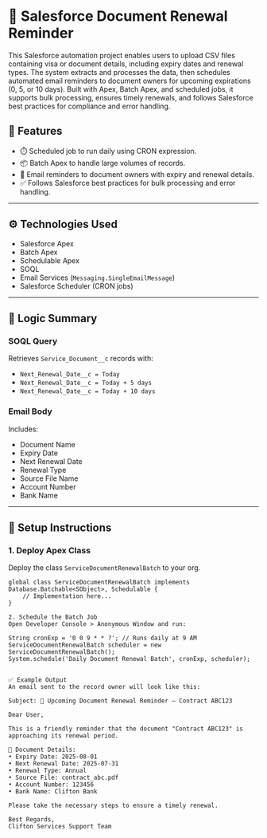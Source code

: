 # 🔁 Salesforce Document Renewal Reminder

This Salesforce automation project enables users to upload CSV files containing visa or document details, including expiry dates and renewal types. The system extracts and processes the data, then schedules automated email reminders to document owners for upcoming expirations (0, 5, or 10 days). Built with Apex, Batch Apex, and scheduled jobs, it supports bulk processing, ensures timely renewals, and follows Salesforce best practices for compliance and error handling.

## 📌 Features

- ⏱️ Scheduled job to run daily using CRON expression.
- 📦 Batch Apex to handle large volumes of records.
- 📧 Email reminders to document owners with expiry and renewal details.
- ✅ Follows Salesforce best practices for bulk processing and error handling.

---

## ⚙️ Technologies Used

- Salesforce Apex
- Batch Apex
- Schedulable Apex
- SOQL
- Email Services (`Messaging.SingleEmailMessage`)
- Salesforce Scheduler (CRON jobs)

---

## 📄 Logic Summary

### SOQL Query
Retrieves `Service_Document__c` records with:
- `Next_Renewal_Date__c = Today`
- `Next_Renewal_Date__c = Today + 5 days`
- `Next_Renewal_Date__c = Today + 10 days`

### Email Body
Includes:
- Document Name
- Expiry Date
- Next Renewal Date
- Renewal Type
- Source File Name
- Account Number
- Bank Name

---

## 🔧 Setup Instructions

### 1. Deploy Apex Class

Deploy the class `ServiceDocumentRenewalBatch` to your org.

```apex
global class ServiceDocumentRenewalBatch implements Database.Batchable<SObject>, Schedulable {
    // Implementation here...
}

2. Schedule the Batch Job
Open Developer Console > Anonymous Window and run:

String cronExp = '0 0 9 * * ?'; // Runs daily at 9 AM
ServiceDocumentRenewalBatch scheduler = new ServiceDocumentRenewalBatch();
System.schedule('Daily Document Renewal Batch', cronExp, scheduler);


✅ Example Output
An email sent to the record owner will look like this:

Subject: 📌 Upcoming Document Renewal Reminder – Contract ABC123

Dear User,

This is a friendly reminder that the document "Contract ABC123" is approaching its renewal period.

📄 Document Details:
• Expiry Date: 2025-08-01
• Next Renewal Date: 2025-07-31
• Renewal Type: Annual
• Source File: contract_abc.pdf
• Account Number: 123456
• Bank Name: Clifton Bank

Please take the necessary steps to ensure a timely renewal.

Best Regards,  
Clifton Services Support Team
